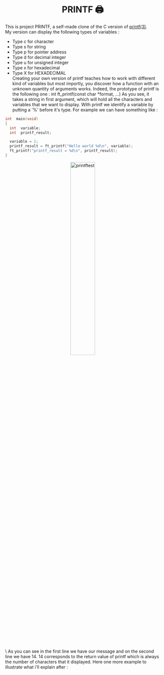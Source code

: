 <p>
  <h1 align="center">PRINTF 🖨️</h1>
</p>

This is project PRINTF, a self-made clone of the C version of [printf(3)](https://man7.org/linux/man-pages/man3/printf.3.html). 
\
My version can display the following types of variables :
- Type c for character
- Type s for string
- Type p for pointer address
- Type d for decimal integer
- Type u for unsigned integer
- Type x for hexadecimal
- Type X for HEXADECIMAL
\
Creating your own version of printf teaches how to work with different kind of variables but most importly,
you discover how a function with an unknown quantity of arguments works.
Indeed, the prototype of printf is the following one :
int	ft_printf(const char *format, ...)
As you see, it takes a string in first argument, which will hold all the characters and variables that we want to display.
With printf we identify a variable by putting a '%' before it's type.
For example we can have something like :
```C
int  main(void)
{
  int  variable;
  int  printf_result;

  variable = 1;
  printf_result = ft_printf("Hello world %d\n", variable);
  ft_printf("printf_result = %d\n", printf_result);
}
```
<p align="center">
  <img width="40%" alt="printftest" src="https://github.com/Vlad-PLK/PRINTF/assets/61476758/ff41c3e9-b6e4-4317-94ad-a54b83b70e6f">
</p>
\
As you can see in the first line we have our message and on the second line we have 14. 14 corresponds to the return value of printf which is always the number of characters that it displayed.
Here one more example to illustrate what i'll explain after : 
